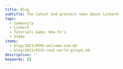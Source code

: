 ```yaml
---
title: Blog
subtitle: The latest and greatest news about Linkerd
tags:
  - Community
  - Linkerd
  - Tutorials &amp; How-To's
  - Video
items:
  - blog/2023/0505-welcome-osm.md
  - blog/2023/0515-real-world-gitops.md
description: ''
keywords: []
---
```

